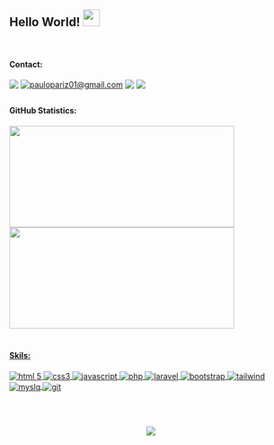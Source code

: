 

<h2>Hello World!
  <img src="https://raw.githubusercontent.com/iampavangandhi/iampavangandhi/master/gifs/Hi.gif" 
         width="30px">

</h2>
<div display: "flex"><br>
<h4>Contact: </h4>
<!-- Linkedin -->
  <a href="" target="_blank"><img src="https://img.shields.io/badge/LinkedIn-000000?style=for-the-badge&logo=linkedin&logoColor=white" target="_blank" style="vertical-align:top"></a> 
  <!-- gmail -->
  <a href = "https://mail.google.com/mail/u/0/?fs=1&tf=cm&source=mailto&to=paulopariz01@gmail.com"><img title="paulopariz01@gmail.com" src="https://img.shields.io/badge/Gmail-000000?style=for-the-badge&logo=gmail&logoColor=white" style="vertical-align:top"></a>
<!-- instagram -->
  <a href="https://www.instagram.com/parizpaulo_/" target="_blank"><img src="https://img.shields.io/badge/Instagram-000000?style=for-the-badge&logo=instagram&logoColor=white" style="vertical-align:top"></a>
<!-- instagram -->
 <a href="https://api.whatsapp.com/send?phone=5544999575376" target="_blank"><img src="https://img.shields.io/badge/WhatsApp-000000?style=for-the-badge&logo=whatsapp&logoColor=white" style="vertical-align:top"></a>
  
##

 <h4>GitHub Statistics:</h4>
  <a href="https://github.com/paulopariz">
  <img height="180em" width="400px" src="https://github-readme-stats.vercel.app/api?username=paulopariz&show_icons=true&theme=transparent&include_all_commits=true&count_private=true"/>
  <img height="180em" width="400px" src="https://github-readme-stats.vercel.app/api/top-langs/?username=paulopariz&layout=compact&langs_count=7&theme=transparent"/>
  

 
 <br>
 
 # 
<h4>Skils:</h4>
  <img align="center" title="html 5"  src="https://img.shields.io/badge/HTML5-EE7418?style=for-the-badge&logo=html5&logoColor=white">
  <img align="center" title="css3" src="https://img.shields.io/badge/CSS3-2862EA?style=for-the-badge&logo=css3&logoColor=white">
  <img align="center" title="javascript" src="https://img.shields.io/badge/JavaScript-F7DF1E?style=for-the-badge&logo=javascript&logoColor=black">
  <img align="center" title="php" src="https://img.shields.io/badge/PHP-4D588E?style=for-the-badge&logo=php&logoColor=white">
  <img align="center" title="laravel" src="https://img.shields.io/badge/Laravel-FF2D20?style=for-the-badge&logo=laravel&logoColor=white">
  <img align="center" title="bootstrap" src="https://img.shields.io/badge/Bootstrap-7531FA?style=for-the-badge&logo=bootstrap&logoColor=white">
  <img align="center" title="tailwind" src="https://img.shields.io/badge/Tailwind_CSS-39B0B7?style=for-the-badge&logo=tailwind-css&logoColor=white">
  <img align="center" title="myslq" src="https://img.shields.io/badge/MySQL-005C84?style=for-the-badge&logo=mysql&logoColor=white">
  <img align="center" title="git" src="https://img.shields.io/badge/GIT-EB4D1C?style=for-the-badge&logo=git&logoColor=white">
  
  <br><br>
  
  <div align="center">

![](https://komarev.com/ghpvc/?username=paulopariz&color=7531FA&style=flat-square)
    
   </div>
